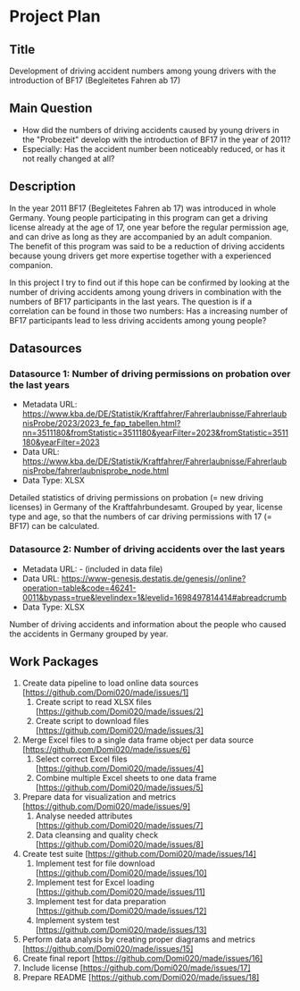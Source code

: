 # Project Plan

## Title
<!-- Give your project a short title. -->
Development of driving accident numbers among young drivers with the introduction of BF17 (Begleitetes Fahren ab 17)

## Main Question

<!-- Think about one main question you want to answer based on the data. -->
- How did the numbers of driving accidents caused by young drivers in the "Probezeit" develop with the introduction of BF17 in the year of 2011?
- Especially: Has the accident number been noticeably reduced, or has it not really changed at all?

## Description

<!-- Describe your data science project in max. 200 words. Consider writing about why and how you attempt it. -->
In the year 2011 BF17 (Begleitetes Fahren ab 17) was introduced in whole Germany. Young people participating in this program can get a driving license already at the age of 17, one year before the regular permission age, and can drive as long as they are accompanied by an adult companion.\
The benefit of this program was said to be a reduction of driving accidents because young drivers get more expertise together with a experienced companion.

In this project I try to find out if this hope can be confirmed by looking at the number of driving accidents among young drivers in combination with the numbers of BF17 participants in the last years. The question is if a correlation can be found in those two numbers: Has a increasing number of BF17 participants lead to less driving accidents among young people?

## Datasources

<!-- Describe each datasources you plan to use in a section. Use the prefic "DatasourceX" where X is the id of the datasource. -->

### Datasource 1: Number of driving permissions on probation over the last years
* Metadata URL: https://www.kba.de/DE/Statistik/Kraftfahrer/Fahrerlaubnisse/FahrerlaubnisProbe/2023/2023_fe_fap_tabellen.html?nn=3511180&fromStatistic=3511180&yearFilter=2023&fromStatistic=3511180&yearFilter=2023
* Data URL: https://www.kba.de/DE/Statistik/Kraftfahrer/Fahrerlaubnisse/FahrerlaubnisProbe/fahrerlaubnisprobe_node.html
* Data Type: XLSX

Detailed statistics of driving permissions on probation (= new driving licenses) in Germany of the Kraftfahrbundesamt.
Grouped by year, license type and age, so that the numbers of car driving permissions with 17 (= BF17) can be calculated.


### Datasource 2: Number of driving accidents over the last years
* Metadata URL: - (included in data file)
* Data URL: https://www-genesis.destatis.de/genesis//online?operation=table&code=46241-0011&bypass=true&levelindex=1&levelid=1698497814414#abreadcrumb
* Data Type: XLSX

Number of driving accidents and information about the people who caused the accidents in Germany grouped by year.

## Work Packages

<!-- List of work packages ordered sequentially, each pointing to an issue with more details. -->

1. Create data pipeline to load online data sources [https://github.com/Domi020/made/issues/1]
    1. Create script to read XLSX files [https://github.com/Domi020/made/issues/2]
    2. Create script to download files [https://github.com/Domi020/made/issues/3]
2. Merge Excel files to a single data frame object per data source [https://github.com/Domi020/made/issues/6]
    1. Select correct Excel files [https://github.com/Domi020/made/issues/4]
    2. Combine multiple Excel sheets to one data frame [https://github.com/Domi020/made/issues/5]
3. Prepare data for visualization and metrics [https://github.com/Domi020/made/issues/9]
    1. Analyse needed attributes [https://github.com/Domi020/made/issues/7]
    2. Data cleansing and quality check [https://github.com/Domi020/made/issues/8]
4. Create test suite [https://github.com/Domi020/made/issues/14]
    1. Implement test for file download [https://github.com/Domi020/made/issues/10]
    2. Implement test for Excel loading [https://github.com/Domi020/made/issues/11]
    3. Implement test for data preparation [https://github.com/Domi020/made/issues/12]
    4. Implement system test [https://github.com/Domi020/made/issues/13]
5. Perform data analysis by creating proper diagrams and metrics [https://github.com/Domi020/made/issues/15]
6. Create final report [https://github.com/Domi020/made/issues/16]
7. Include license [https://github.com/Domi020/made/issues/17]
8. Prepare README [https://github.com/Domi020/made/issues/18]

